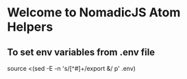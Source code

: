 # Welcome to NomadicJS Atom Helpers

## To set env variables from .env file

source <(sed -E -n 's/[^#]+/export &/ p' .env)